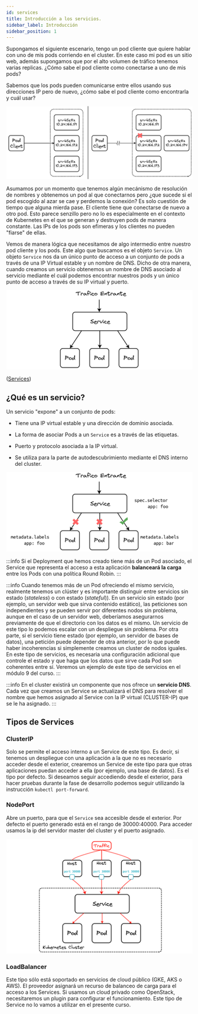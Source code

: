 ```yaml
---
id: services
title: Introducción a los servicios.
sidebar_label: Introducción
sidebar_position: 1
---
```


Supongamos el siguiente escenario, tengo un pod cliente que quiere hablar con uno de mis pods corriendo en el cluster. En este caso mi pod es un sitio web, además supongamos que por el alto volumen de tráfico tenemos varias replicas. ¿Cómo sabe el pod cliente como conectarse a uno de mis pods?

Sabemos que los pods pueden comunicarse entre ellos usando sus direcciones IP pero de nuevo, ¿cómo sabe el pod cliente como encontrarla y cuál usar?

![clusterip](img/00-services.png)

Asumamos por un momento que tenemos algún mecánismo de resolución de nombres y obtenemos un pod al que conectarnos pero ¿que sucede si el pod escogido al azar se cae y perdemos la conexión? Es solo cuestión de tiempo que alguna mierda pase. El cliente tiene que conectarse de nuevo a otro pod. Esto parece senzillo pero no lo es especialmente en el contexto de Kubernetes en el que se generan y destruyen pods de manera constante. Las IPs de los pods son efimeras y los clientes no pueden "fiarse" de ellas. 

Vemos de manera lógica que necesitamos de algo intermedio entre nuestro pod cliente y los pods. Este algo que buscamos es el objeto `Service`. Un objeto `Service` nos da un único punto de acceso a un conjunto de pods a través de una IP Virtual estable y un nombre de DNS. Dicho de otra manera, cuando creamos un servicio obtenemos un nombre de DNS asociado al servicio mediante el cuál podemos encontrar nuestros pods y un único punto de acceso a través de su IP virtual y puerto.

![01-services](img/01-services.png)

([Services](https://kubernetes.io/docs/concepts/services-networking/service/))

## ¿Qué es un servicio?

Un servicio "expone" a un conjunto de pods:

+ Tiene una IP virtual estable y una dirección de dominio asociada.

+ La forma de asociar Pods a un `Service` es a través de las etiquetas.

+ Puerto y protocolo asociada a la IP virtual.

+ Se utiliza para la parte de autodescubrimiento mediante el DNS interno del cluster.

![02-services](img/02-services.png)

:::info
Si el Deployment que hemos creado tiene más de un Pod asociado, el Service que representa el acceso a esta aplicación **balanceará la carga** entre los Pods con una política Round Robin.
:::



:::info
Cuando tenemos más de un Pod ofreciendo el mismo servicio, realmente tenemos un clúster y es importante distinguir entre servicios sin estado (*stateless*) o con estado (*stateful*)). En un servicio sin estado (por ejemplo, un servidor web que sirva contenido estático), las peticiones son independientes y se pueden servir por diferentes nodos sin problema, aunque en el caso de un servidor web, deberíamos asegurarnos previamente de que el directorio con los datos es el mismo. Un servicio de este tipo lo podemos escalar con un despliegue sin problema. Por otra parte, si el servicio tiene estado (por ejemplo, un servidor de bases de datos), una petición puede depender de otra anterior, por lo que puede haber incoherencias si simplemente creamos un cluster de nodos iguales. En este tipo de servicios, es necesaria una configuración adicional que controle el estado y que haga que los datos que sirve cada Pod son coherentes entre sí. Veremos un ejemplo de este tipo de servicios en el módulo 9 del curso.
:::


:::info
En el cluster existirá un componente que nos ofrece un **servicio DNS**. Cada vez que creamos un Service se actualizará el DNS para resolver el nombre que hemos asignado al Service con la IP virtual (CLUSTER-IP) que se le ha asignado.
:::

## Tipos de Services

### ClusterIP

Solo se permite el acceso interno a un Service de este tipo. Es decir, si tenemos un despliegue con una aplicación a la que no es necesario acceder desde el exterior, crearemos un Service de este tipo para que otras aplicaciones puedan acceder a ella (por ejemplo, una base de datos). Es el tipo por defecto. Si deseamos seguir accediendo desde el exterior, para hacer pruebas durante la fase de desarrollo podemos seguir utilizando la instrucción `kubectl port-forward`.


### NodePort

Abre un puerto, para que el `Service` sea accesible desde el exterior. Por defecto el puerto generado está en el rango de 30000:40000. Para acceder usamos la ip del servidor master del cluster y el puerto asignado.

![02-services](img/04-nodeport.png)

### LoadBalancer

Este tipo sólo está soportado en servicios de cloud público (GKE, AKS o AWS). El proveedor asignará un recurso de balanceo de carga para el acceso a los Services. Si usamos un cloud privado como OpenStack, necesitaremos un plugin para configurar el funcionamiento. Este tipo de Service no lo vamos a utilizar en el presente curso.